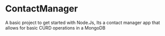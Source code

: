 # ContactManager
A basic project to get started with Node.Js, Its a contact manager app that allows for basic CURD operations in a MongoDB
